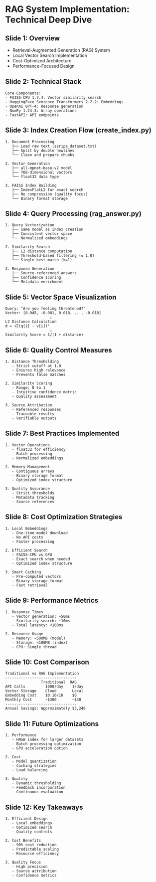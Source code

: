 # RAG System Implementation: Technical Deep Dive

## Slide 1: Overview
   - Retrieval-Augmented Generation (RAG) System
   - Local Vector Search Implementation
   - Cost-Optimized Architecture
   - Performance-Focused Design

## Slide 2: Technical Stack
```
Core Components:
- FAISS-CPU 1.7.4: Vector similarity search
- HuggingFace Sentence Transformers 2.2.2: Embeddings
- OpenAI GPT-4: Response generation
- NumPy 1.24.3: Array operations
- FastAPI: API endpoints
```

## Slide 3: Index Creation Flow (create_index.py)
```
1. Document Processing
   ├── Load raw text (ssripa_dataset.txt)
   ├── Split by double newlines
   └── Clean and prepare chunks

2. Vector Generation
   ├── all-mpnet-base-v2 model
   ├── 768-dimensional vectors
   └── float32 data type

3. FAISS Index Building
   ├── IndexFlatL2 for exact search
   ├── No compression (quality focus)
   └── Binary format storage
```

## Slide 4: Query Processing (rag_answer.py)
```
1. Query Vectorization
   ├── Same model as index creation
   ├── Consistent vector space
   └── Normalized embeddings

2. Similarity Search
   ├── L2 distance computation
   ├── Threshold-based filtering (≤ 1.0)
   └── Single best match (k=1)

3. Response Generation
   ├── Source-referenced answers
   ├── Confidence scoring
   └── Metadata enrichment
```

## Slide 5: Vector Space Visualization
```
Query: "Are you feeling threatened?"
Vector: [0.045, -0.001, 0.018, ..., -0.018]
                    ↓
L2 Distance Calculation
d = √Σ(q[i] - v[i])²
                    ↓
Similarity Score = 1/(1 + distance)
```

## Slide 6: Quality Control Measures
```
1. Distance Thresholding
   - Strict cutoff at 1.0
   - Ensures high relevance
   - Prevents false matches

2. Similarity Scoring
   - Range: 0 to 1
   - Intuitive confidence metric
   - Quality assessment

3. Source Attribution
   - Referenced responses
   - Traceable results
   - Verifiable outputs
```

## Slide 7: Best Practices Implemented
```
1. Vector Operations
   - float32 for efficiency
   - Batch processing
   - Normalized embeddings

2. Memory Management
   - Contiguous arrays
   - Binary storage format
   - Optimized index structure

3. Quality Assurance
   - Strict thresholds
   - Metadata tracking
   - Source references
```

## Slide 8: Cost Optimization Strategies
```
1. Local Embeddings
   - One-time model download
   - No API costs
   - Faster processing

2. Efficient Search
   - FAISS-CPU vs GPU
   - Exact search when needed
   - Optimized index structure

3. Smart Caching
   - Pre-computed vectors
   - Binary storage format
   - Fast retrieval
```

## Slide 9: Performance Metrics
```
1. Response Times
   - Vector generation: ~50ms
   - Similarity search: ~10ms
   - Total latency: <100ms

2. Resource Usage
   - Memory: ~500MB (model)
   - Storage: <100MB (index)
   - CPU: Single thread
```

## Slide 10: Cost Comparison
```
Traditional vs RAG Implementation
--------------------------------
                Traditional  RAG
API Calls         1000/day    1/day
Vector Storage    Cloud       Local
Embedding Cost    $0.10/1K    $0
Monthly Cost      ~$300       ~$30
--------------------------------
Annual Savings: Approximately $3,240
```

## Slide 11: Future Optimizations
```
1. Performance
   - HNSW index for larger datasets
   - Batch processing optimization
   - GPU acceleration option

2. Cost
   - Model quantization
   - Caching strategies
   - Load balancing

3. Quality
   - Dynamic thresholding
   - Feedback incorporation
   - Continuous evaluation
```

## Slide 12: Key Takeaways
```
1. Efficient Design
   - Local embeddings
   - Optimized search
   - Quality controls

2. Cost Benefits
   - 90% cost reduction
   - Predictable scaling
   - Resource efficiency

3. Quality Focus
   - High precision
   - Source attribution
   - Confidence metrics
```
